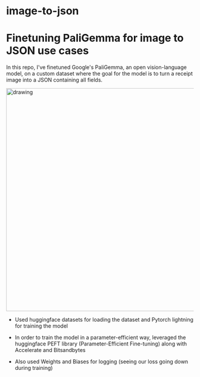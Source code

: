 # image-to-json

# Finetuning PaliGemma for image to JSON use cases

In this repo, I've finetuned Google's PaliGemma, an open vision-language model, on a custom dataset where the goal for the model is to turn a receipt image into a JSON containing all fields.

<img src="https://huggingface.co/datasets/huggingface/documentation-images/resolve/main/blog/paligemma/paligemma_arch.png"
alt="drawing" width="600"/>

- Used huggingface datasets for loading the dataset and Pytorch lightning for training the model

- In order to train the model in a parameter-efficient way, leveraged the huggingface PEFT library (Parameter-Efficient Fine-tuning) along with Accelerate and Bitsandbytes

- Also used Weights and Biases for logging (seeing our loss going down during training)

